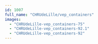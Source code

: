 ```yaml
---
id: 1007
full_name: "CHRUdeLille/vep_containers"
images: 
  - "CHRUdeLille-vep_containers-75"
  - "CHRUdeLille-vep_containers-92.1"
  - "CHRUdeLille-vep_containers-92"
---
```

